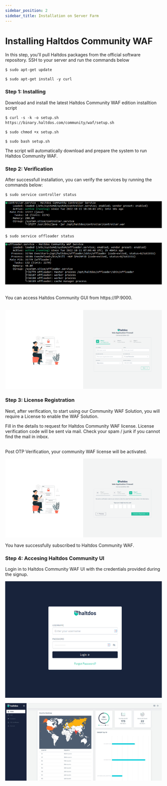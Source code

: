 ```yaml
---
sidebar_position: 2
sidebar_title: Installation on Server Farm
---
```


# Installing Haltdos Community WAF

In this step, you'll pull Haltdos packages from the official software repository. SSH to your server and run the commands below

```
$ sudo apt-get update
```

```
$ sudo apt-get install -y curl
```

### Step 1: Installing 

Download and install the latest Haltdos Community WAF edition installtion script

```
$ curl -s -k -o setup.sh https://binary.haltdos.com/community/waf/setup.sh
```

```
$ sudo chmod +x setup.sh
```

```
$ sudo bash setup.sh
```

The script will automatically download and prepare the system to run Haltdos Community WAF.

### Step 2: Verification

After successfull installation, you can verify the services by running the commands below:

```
$ sudo service controller status
```

![haltdos](/img/community-waf/status/controller.png)


```
$ sudo service offloader status
```

![haltdos](/img/community-waf/status/offloader.png)

<br />
You can access Haltdos Community GUI from https://IP:9000. 
<br /><br />

![haltdos](/img/community-waf/setup/setup.png)  


### Step 3: License Registration

Next, after verification, to start using our Community WAF Solution, you will require a License to enable the WAF Solution.

Fill in the details to request for Haltdos Community WAF license. License verification code will be sent via mail. Check your spam / junk if you cannot find the mail in inbox.

<br />
Post OTP Verification, your community WAF license will be activated.


![signup](/img/community-waf/setup/otp.png)

You have successfully subscribed to Haltdos Community WAF.

### Step 4: Accesing Haltdos Community UI

Login in to Haltdos Community WAF UI with the credentials provided during the signup.

![login](/img/community-waf/setup/login.png)

![overview](/img/community-waf/setup/overview.jpeg)
